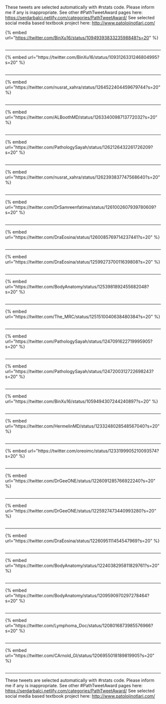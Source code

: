 

These tweets are selected automatically with #rstats code. Please inform me if any is inappropriate.
See other #PathTweetAward pages here: https://serdarbalci.netlify.com/categories/PathTweetAward/ 
See selected social media based textbook project here: http://www.patolojinotlari.com/

{% embed url="https://twitter.com/BinXu16/status/1094939383323598848?s=20" %}<br>
<br>
<hr>
{% embed url="https://twitter.com/BinXu16/status/1093126331246804995?s=20" %}<br>
<br>
<hr>
{% embed url="https://twitter.com/nusrat_xahra/status/1264522404459679744?s=20" %}<br>
<br>
<hr>
{% embed url="https://twitter.com/ALBoothMD/status/1263340098713772032?s=20" %}<br>
<br>
<hr>
{% embed url="https://twitter.com/PathologySayah/status/1262126432261726209?s=20" %}<br>
<br>
<hr>
{% embed url="https://twitter.com/nusrat_xahra/status/1262393837747568640?s=20" %}<br>
<br>
<hr>
{% embed url="https://twitter.com/DrSamreenfatima/status/1261002607939780609?s=20" %}<br>
<br>
<hr>
{% embed url="https://twitter.com/DraEosina/status/1260085769714237441?s=20" %}<br>
<br>
<hr>
{% embed url="https://twitter.com/DraEosina/status/1259927370011639808?s=20" %}<br>
<br>
<hr>
{% embed url="https://twitter.com/BodyAnatomy/status/1253981892455682048?s=20" %}<br>
<br>
<hr>
{% embed url="https://twitter.com/The_MRC/status/1251510040638480384?s=20" %}<br>
<br>
<hr>
{% embed url="https://twitter.com/PathologySayah/status/1247091622719995905?s=20" %}<br>
<br>
<hr>
{% embed url="https://twitter.com/PathologySayah/status/1247200312722698243?s=20" %}<br>
<br>
<hr>
{% embed url="https://twitter.com/BinXu16/status/1059494307244240897?s=20" %}<br>
<br>
<hr>
{% embed url="https://twitter.com/HermelinMD/status/1233248028548567040?s=20" %}<br>
<br>
<hr>
{% embed url="https://twitter.com/oreoimc/status/1233199905210093574?s=20" %}<br>
<br>
<hr>
{% embed url="https://twitter.com/DrGeeONE/status/1226091285766922240?s=20" %}<br>
<br>
<hr>
{% embed url="https://twitter.com/DrGeeONE/status/1225927473440993280?s=20" %}<br>
<br>
<hr>
{% embed url="https://twitter.com/DraEosina/status/1226095111454547969?s=20" %}<br>
<br>
<hr>
{% embed url="https://twitter.com/BodyAnatomy/status/1224038295811829761?s=20" %}<br>
<br>
<hr>
{% embed url="https://twitter.com/BodyAnatomy/status/1209590970297278464?s=20" %}<br>
<br>
<hr>
{% embed url="https://twitter.com/Lymphoma_Doc/status/1208016873985576966?s=20" %}<br>
<br>
<hr>
{% embed url="https://twitter.com/CArnold_GI/status/1206955018189819905?s=20" %}<br>
<br>
<hr>


These tweets are selected automatically with #rstats code. Please inform me if any is inappropriate.
See other #PathTweetAward pages here: https://serdarbalci.netlify.com/categories/PathTweetAward/ 
See selected social media based textbook project here: http://www.patolojinotlari.com/
